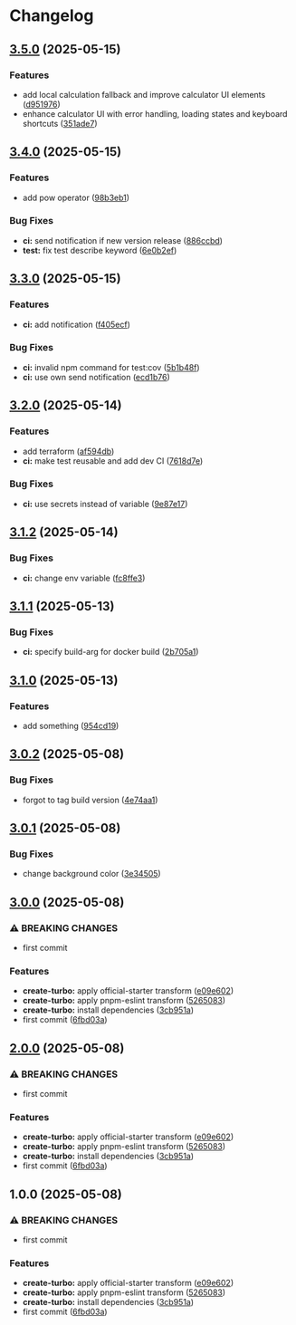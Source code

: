 # Changelog

## [3.5.0](https://github.com/buraito-kun/test-mono-repo/compare/v3.4.0...v3.5.0) (2025-05-15)


### Features

* add local calculation fallback and improve calculator UI elements ([d951976](https://github.com/buraito-kun/test-mono-repo/commit/d95197647c8ead5b8721942a5e95a9acaa5e357a))
* enhance calculator UI with error handling, loading states and keyboard shortcuts ([351ade7](https://github.com/buraito-kun/test-mono-repo/commit/351ade7a072fba2142b8f18972f8eb3aadd924f3))

## [3.4.0](https://github.com/buraito-kun/test-mono-repo/compare/v3.3.0...v3.4.0) (2025-05-15)


### Features

* add pow operator ([98b3eb1](https://github.com/buraito-kun/test-mono-repo/commit/98b3eb13b86b286e45100369f053ebae509fda51))


### Bug Fixes

* **ci:** send notification if new version release ([886ccbd](https://github.com/buraito-kun/test-mono-repo/commit/886ccbdb96cbb89827d639cefeb60628c185c5fc))
* **test:** fix test describe keyword ([6e0b2ef](https://github.com/buraito-kun/test-mono-repo/commit/6e0b2efef576172548aac8949dd9f8527508303d))

## [3.3.0](https://github.com/buraito-kun/test-mono-repo/compare/v3.2.0...v3.3.0) (2025-05-15)


### Features

* **ci:** add notification ([f405ecf](https://github.com/buraito-kun/test-mono-repo/commit/f405ecf798bad780107903c21d5e935e8de7493c))


### Bug Fixes

* **ci:** invalid npm command for test:cov ([5b1b48f](https://github.com/buraito-kun/test-mono-repo/commit/5b1b48f9313d12871df23b9fa7fab064cd91f9a7))
* **ci:** use own send notification ([ecd1b76](https://github.com/buraito-kun/test-mono-repo/commit/ecd1b76f4531a129669bf3d633653ea2457ec641))

## [3.2.0](https://github.com/buraito-kun/test-mono-repo/compare/v3.1.2...v3.2.0) (2025-05-14)


### Features

* add terraform ([af594db](https://github.com/buraito-kun/test-mono-repo/commit/af594dbbfc78ab261fed5dede067775c25d990d1))
* **ci:** make test reusable and add dev CI ([7618d7e](https://github.com/buraito-kun/test-mono-repo/commit/7618d7e1ecf70183b237659d93d60ca874b3f564))


### Bug Fixes

* **ci:** use secrets instead of variable ([9e87e17](https://github.com/buraito-kun/test-mono-repo/commit/9e87e17da208991f39290349db45d37c75466866))

## [3.1.2](https://github.com/buraito-kun/test-mono-repo/compare/v3.1.1...v3.1.2) (2025-05-14)


### Bug Fixes

* **ci:** change env variable ([fc8ffe3](https://github.com/buraito-kun/test-mono-repo/commit/fc8ffe385d9db51ad7882041c9dbab7782f69653))

## [3.1.1](https://github.com/buraito-kun/test-mono-repo/compare/v3.1.0...v3.1.1) (2025-05-13)


### Bug Fixes

* **ci:** specify build-arg for docker build ([2b705a1](https://github.com/buraito-kun/test-mono-repo/commit/2b705a159ea63c69a716802430a4a2c2b66f5772))

## [3.1.0](https://github.com/buraito-kun/test-mono-repo/compare/v3.0.2...v3.1.0) (2025-05-13)


### Features

* add something ([954cd19](https://github.com/buraito-kun/test-mono-repo/commit/954cd19ad8c53cbecac03a197f0dfb874d9147ea))

## [3.0.2](https://github.com/buraito-kun/test-mono-repo/compare/v3.0.1...v3.0.2) (2025-05-08)


### Bug Fixes

* forgot to tag build version ([4e74aa1](https://github.com/buraito-kun/test-mono-repo/commit/4e74aa18edfae4eaf1019494552d593d3a42d898))

## [3.0.1](https://github.com/buraito-kun/test-mono-repo/compare/v3.0.0...v3.0.1) (2025-05-08)


### Bug Fixes

* change background color ([3e34505](https://github.com/buraito-kun/test-mono-repo/commit/3e3450556f3dfd62303997082498c1a075247b2e))

## [3.0.0](https://github.com/buraito-kun/test-mono-repo/compare/v2.0.0...v3.0.0) (2025-05-08)


### ⚠ BREAKING CHANGES

* first commit

### Features

* **create-turbo:** apply official-starter transform ([e09e602](https://github.com/buraito-kun/test-mono-repo/commit/e09e6027711ef4707ef8d6ab057c4cebb14d2573))
* **create-turbo:** apply pnpm-eslint transform ([5265083](https://github.com/buraito-kun/test-mono-repo/commit/5265083b2918a972e11da9fbfe1c7587411668e9))
* **create-turbo:** install dependencies ([3cb951a](https://github.com/buraito-kun/test-mono-repo/commit/3cb951a1da7beae67d27b17bcfb4c45a06fcdebc))
* first commit ([6fbd03a](https://github.com/buraito-kun/test-mono-repo/commit/6fbd03a66b0afe48026743fdff90850dc072d656))

## [2.0.0](https://github.com/buraito-kun/test-mono-repo/compare/v1.0.0...v2.0.0) (2025-05-08)


### ⚠ BREAKING CHANGES

* first commit

### Features

* **create-turbo:** apply official-starter transform ([e09e602](https://github.com/buraito-kun/test-mono-repo/commit/e09e6027711ef4707ef8d6ab057c4cebb14d2573))
* **create-turbo:** apply pnpm-eslint transform ([5265083](https://github.com/buraito-kun/test-mono-repo/commit/5265083b2918a972e11da9fbfe1c7587411668e9))
* **create-turbo:** install dependencies ([3cb951a](https://github.com/buraito-kun/test-mono-repo/commit/3cb951a1da7beae67d27b17bcfb4c45a06fcdebc))
* first commit ([6fbd03a](https://github.com/buraito-kun/test-mono-repo/commit/6fbd03a66b0afe48026743fdff90850dc072d656))

## 1.0.0 (2025-05-08)


### ⚠ BREAKING CHANGES

* first commit

### Features

* **create-turbo:** apply official-starter transform ([e09e602](https://github.com/buraito-kun/test-mono-repo/commit/e09e6027711ef4707ef8d6ab057c4cebb14d2573))
* **create-turbo:** apply pnpm-eslint transform ([5265083](https://github.com/buraito-kun/test-mono-repo/commit/5265083b2918a972e11da9fbfe1c7587411668e9))
* **create-turbo:** install dependencies ([3cb951a](https://github.com/buraito-kun/test-mono-repo/commit/3cb951a1da7beae67d27b17bcfb4c45a06fcdebc))
* first commit ([6fbd03a](https://github.com/buraito-kun/test-mono-repo/commit/6fbd03a66b0afe48026743fdff90850dc072d656))
